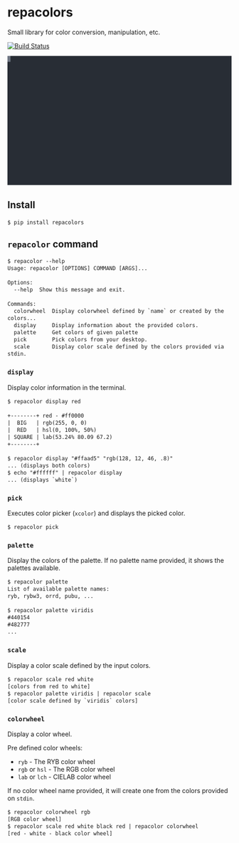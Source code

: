 # repacolors

Small library for color conversion, manipulation, etc.

[![Build Status](https://travis-ci.com/dyuri/repacolors.svg?branch=master)](https://travis-ci.com/dyuri/repacolors)

![demo](./demo.svg)

## Install

```
$ pip install repacolors
```

## `repacolor` command

```
$ repacolor --help
Usage: repacolor [OPTIONS] COMMAND [ARGS]...

Options:
  --help  Show this message and exit.

Commands:
  colorwheel  Display colorwheel defined by `name` or created by the colors...
  display     Display information about the provided colors.
  palette     Get colors of given palette
  pick        Pick colors from your desktop.
  scale       Display color scale defined by the colors provided via stdin.
```

### `display`

Display color information in the terminal.

```
$ repacolor display red

+--------+ red - #ff0000
|  BIG   | rgb(255, 0, 0)
|  RED   | hsl(0, 100%, 50%)
| SQUARE | lab(53.24% 80.09 67.2)
+--------+

$ repacolor display "#ffaad5" "rgb(128, 12, 46, .8)"
... (displays both colors)
$ echo "#ffffff" | repacolor display
... (displays `white`)
```

### `pick`

Executes color picker (`xcolor`) and displays the picked color.

```
$ repacolor pick
```

### `palette`

Display the colors of the palette. If no palette name provided, it shows the palettes available.

```
$ repacolor palette
List of available palette names:
ryb, rybw3, orrd, pubu, ...

$ repacolor palette viridis
#440154
#482777
...
```

### `scale`

Display a color scale defined by the input colors.

```
$ repacolor scale red white
[colors from red to white]
$ repacolor palette viridis | repacolor scale
[color scale defined by `viridis` colors]
```

### `colorwheel`

Display a color wheel.

Pre defined color wheels:

- `ryb` - The RYB color wheel
- `rgb` or `hsl` - The RGB color wheel
- `lab` or `lch` - CIELAB color wheel

If no color wheel name provided, it will create one from the colors provided on `stdin`.

```
$ repacolor colorwheel rgb
[RGB color wheel]
$ repacolor scale red white black red | repacolor colorwheel
[red - white - black color wheel]
```
